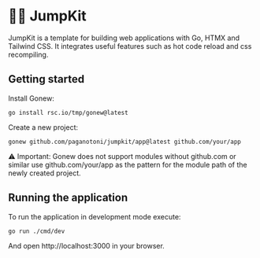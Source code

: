 # 🎒🚀 JumpKit

JumpKit is a template for building web applications with Go, HTMX and Tailwind CSS. It integrates useful features such as hot code reload and css recompiling.

## Getting started

Install Gonew:

```
go install rsc.io/tmp/gonew@latest 
```

Create a new project:

```
gonew github.com/paganotoni/jumpkit/app@latest github.com/your/app 
```

⚠️ Important: Gonew does not support modules without github.com or similar use github.com/your/app as the pattern for the module path of the newly created project.

## Running the application

To run the application in development mode execute:

```
go run ./cmd/dev
```

And open http://localhost:3000 in your browser.

